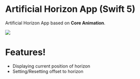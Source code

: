 # Artificial Horizon App (Swift 5)

Artificial Horizon App based on **Core Animation**. 

![](capture.gif)

# Features!

  - Displaying current position of horizon
  - Setting/Resetting offset to horizon
